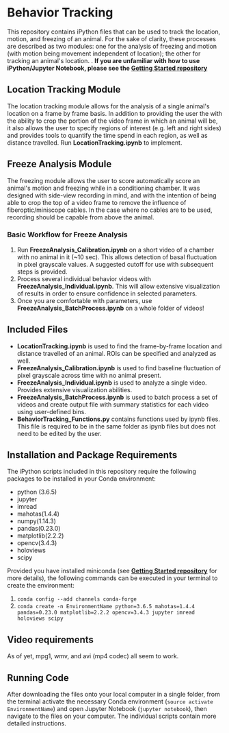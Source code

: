 # Behavior Tracking
This repository contains iPython files that can be used to track the location, motion, and freezing of an animal. For the sake of clarity, these processes are described as two modules: one for the analysis of freezing and motion (with motion being movement independent of location); the other for tracking an animal's location.  .  **If you are unfamiliar with how to use iPython/Jupyter Notebook, please see the [Getting Started repository](https://github.com/ZachPenn/GettingStarted)**

## Location Tracking Module
The location tracking module allows for the analysis of a single animal's location on a frame by frame basis.  In addition to providing the user the with the ability to crop the portion of the video frame in which an animal will be, it also allows the user to specify regions of interest (e.g. left and right sides) and provides tools to quantify the time spend in each region, as well as distance travelled.  Run **LocationTracking.ipynb** to implement.

## Freeze Analysis Module
The freezing module allows the user to score automatically score an animal's motion and freezing while in a conditioning chamber.  It was designed with side-view recording in mind, and with the intention of being able to crop the top of a video frame to remove the influence of fiberoptic/miniscope cables.  In the case where no cables are to be used, recording should be capable from above the animal.  

### Basic Workflow for Freeze Analysis
1. Run **FreezeAnalysis_Calibration.ipynb** on a short video of a chamber with no animal in it (~10 sec).  This allows detection of basal fluctuation in pixel grayscale values.  A suggested cutoff for use with subsequent steps is provided.
2. Process several individual behavior videos with **FreezeAnalysis_Individual.ipynb**.  This will allow extensive visualization of results in order to ensure confidence in selected parameters. 
3. Once you are comfortable with parameters, use **FreezeAnalysis_BatchProcess.ipynb** on a whole folder of videos!

## Included Files
* **LocationTracking.ipynb** is used to find the frame-by-frame location and distance travelled of an animal.  ROIs can be specified and analyzed as well.
* **FreezeAnalysis_Calibration.ipynb** is used to find baseline fluctuation of pixel grayscale across time with no animal present.
* **FreezeAnalysis_Individual.ipynb** is used to analyze a single video. Provides extensive visualization abilities.
* **FreezeAnalysis_BatchProcess.ipynb** is used to batch process a set of videos and create output file with summary statistics for each video using user-defined bins.
* **BehaviorTracking_Functions.py** contains functions used by ipynb files.  This file is required to be in the same folder as ipynb files but does not need to be edited by the user.

## Installation and Package Requirements
The iPython scripts included in this repository require the following packages to be installed in your Conda environment:
* python (3.6.5)
* jupyter
* imread
* mahotas(1.4.4)
* numpy(1.14.3)
* pandas(0.23.0)
* matplotlib(2.2.2) 
* opencv(3.4.3)
* holoviews
* scipy

Provided you have installed miniconda (see **[Getting Started repository](https://github.com/ZachPenn/GettingStarted)** for more details), the following commands can be executed in your terminal to create the environment: 
1. ```conda config --add channels conda-forge```
2. ```conda create -n EnvironmentName python=3.6.5 mahotas=1.4.4 pandas=0.23.0 matplotlib=2.2.2 opencv=3.4.3 jupyter imread holoviews scipy```

## Video requirements
As of yet, mpg1, wmv, and avi (mp4 codec) all seem to work.  

## Running Code
After downloading the files onto your local computer in a single folder, from the terminal activate the necessary Conda environment (```source activate EnvironmentName```) and open Jupyter Notebook (```jupyter notebook```), then navigate to the files on your computer. The individual scripts contain more detailed instructions.
